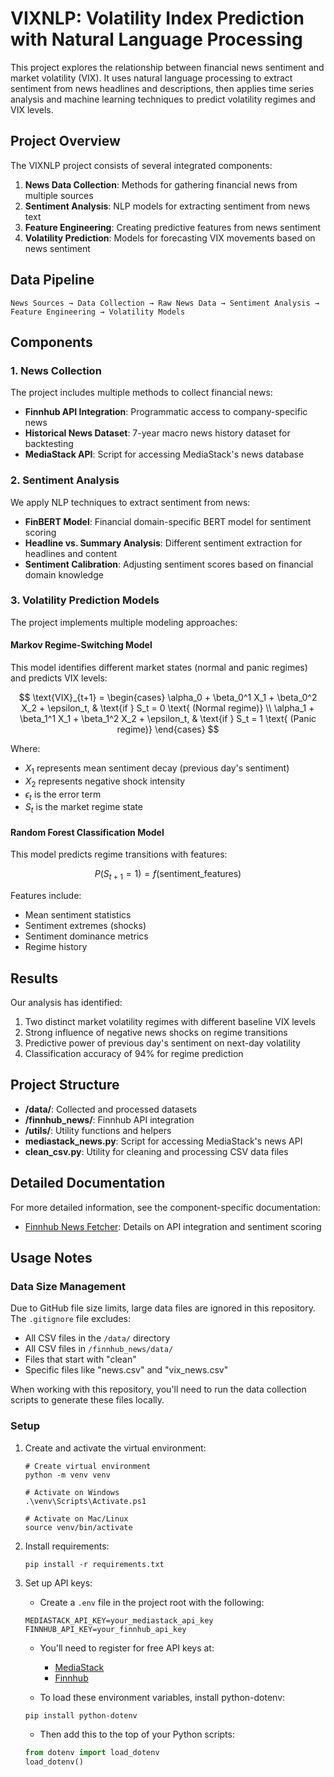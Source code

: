 # VIXNLP: Volatility Index Prediction with Natural Language Processing

This project explores the relationship between financial news sentiment and market volatility (VIX). It uses natural language processing to extract sentiment from news headlines and descriptions, then applies time series analysis and machine learning techniques to predict volatility regimes and VIX levels.

## Project Overview

The VIXNLP project consists of several integrated components:

1. **News Data Collection**: Methods for gathering financial news from multiple sources
2. **Sentiment Analysis**: NLP models for extracting sentiment from news text
3. **Feature Engineering**: Creating predictive features from news sentiment
4. **Volatility Prediction**: Models for forecasting VIX movements based on news sentiment

## Data Pipeline

```
News Sources → Data Collection → Raw News Data → Sentiment Analysis → Feature Engineering → Volatility Models
```

## Components

### 1. News Collection

The project includes multiple methods to collect financial news:

- **Finnhub API Integration**: Programmatic access to company-specific news
- **Historical News Dataset**: 7-year macro news history dataset for backtesting
- **MediaStack API**: Script for accessing MediaStack's news database

### 2. Sentiment Analysis

We apply NLP techniques to extract sentiment from news:

- **FinBERT Model**: Financial domain-specific BERT model for sentiment scoring
- **Headline vs. Summary Analysis**: Different sentiment extraction for headlines and content
- **Sentiment Calibration**: Adjusting sentiment scores based on financial domain knowledge

### 3. Volatility Prediction Models

The project implements multiple modeling approaches:

#### Markov Regime-Switching Model

This model identifies different market states (normal and panic regimes) and predicts VIX levels:

$$
\text{VIX}_{t+1} = 
\begin{cases}
\alpha_0 + \beta_0^1 X_1 + \beta_0^2 X_2 + \epsilon_t, & \text{if } S_t = 0 \text{ (Normal regime)} \\
\alpha_1 + \beta_1^1 X_1 + \beta_1^2 X_2 + \epsilon_t, & \text{if } S_t = 1 \text{ (Panic regime)}
\end{cases}
$$

Where:
- $X_1$ represents mean sentiment decay (previous day's sentiment)
- $X_2$ represents negative shock intensity
- $\epsilon_t$ is the error term
- $S_t$ is the market regime state

#### Random Forest Classification Model

This model predicts regime transitions with features:

$$P(S_{t+1} = 1) = f(\text{sentiment\_features})$$

Features include:
- Mean sentiment statistics
- Sentiment extremes (shocks)
- Sentiment dominance metrics
- Regime history

## Results

Our analysis has identified:

1. Two distinct market volatility regimes with different baseline VIX levels
2. Strong influence of negative news shocks on regime transitions
3. Predictive power of previous day's sentiment on next-day volatility
4. Classification accuracy of 94% for regime prediction

## Project Structure

- **/data/**: Collected and processed datasets
- **/finnhub_news/**: Finnhub API integration
- **/utils/**: Utility functions and helpers
- **mediastack_news.py**: Script for accessing MediaStack's news API
- **clean_csv.py**: Utility for cleaning and processing CSV data files

## Detailed Documentation

For more detailed information, see the component-specific documentation:

- [Finnhub News Fetcher](finnhub_news/README.md): Details on API integration and sentiment scoring

## Usage Notes

### Data Size Management

Due to GitHub file size limits, large data files are ignored in this repository. The `.gitignore` file excludes:
- All CSV files in the `/data/` directory
- All CSV files in `/finnhub_news/data/`
- Files that start with "clean"
- Specific files like "news.csv" and "vix_news.csv"

When working with this repository, you'll need to run the data collection scripts to generate these files locally.

### Setup

1. Create and activate the virtual environment:
   ```
   # Create virtual environment
   python -m venv venv
   
   # Activate on Windows
   .\venv\Scripts\Activate.ps1
   
   # Activate on Mac/Linux
   source venv/bin/activate
   ```

2. Install requirements:
   ```
   pip install -r requirements.txt
   ```

3. Set up API keys:
   - Create a `.env` file in the project root with the following:
   ```
   MEDIASTACK_API_KEY=your_mediastack_api_key
   FINNHUB_API_KEY=your_finnhub_api_key
   ```
   - You'll need to register for free API keys at:
     - [MediaStack](https://mediastack.com/)
     - [Finnhub](https://finnhub.io/)
   
   - To load these environment variables, install python-dotenv:
   ```
   pip install python-dotenv
   ```
   - Then add this to the top of your Python scripts:
   ```python
   from dotenv import load_dotenv
   load_dotenv()
   ```